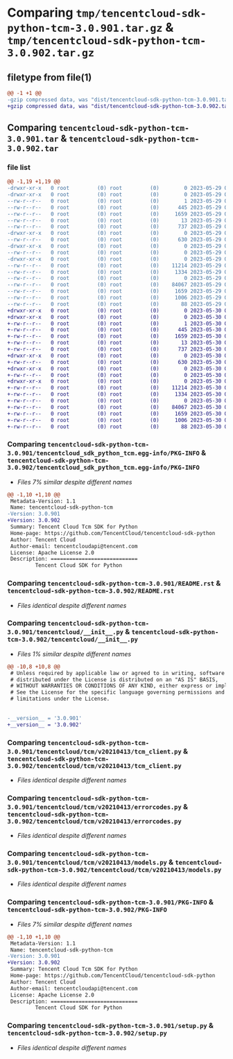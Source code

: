 # Comparing `tmp/tencentcloud-sdk-python-tcm-3.0.901.tar.gz` & `tmp/tencentcloud-sdk-python-tcm-3.0.902.tar.gz`

## filetype from file(1)

```diff
@@ -1 +1 @@
-gzip compressed data, was "dist/tencentcloud-sdk-python-tcm-3.0.901.tar", last modified: Mon May 29 02:37:31 2023, max compression
+gzip compressed data, was "dist/tencentcloud-sdk-python-tcm-3.0.902.tar", last modified: Tue May 30 00:33:15 2023, max compression
```

## Comparing `tencentcloud-sdk-python-tcm-3.0.901.tar` & `tencentcloud-sdk-python-tcm-3.0.902.tar`

### file list

```diff
@@ -1,19 +1,19 @@
-drwxr-xr-x   0 root         (0) root         (0)        0 2023-05-29 02:37:31.000000 tencentcloud-sdk-python-tcm-3.0.901/
-drwxr-xr-x   0 root         (0) root         (0)        0 2023-05-29 02:37:31.000000 tencentcloud-sdk-python-tcm-3.0.901/tencentcloud_sdk_python_tcm.egg-info/
--rw-r--r--   0 root         (0) root         (0)        1 2023-05-29 02:37:31.000000 tencentcloud-sdk-python-tcm-3.0.901/tencentcloud_sdk_python_tcm.egg-info/dependency_links.txt
--rw-r--r--   0 root         (0) root         (0)      445 2023-05-29 02:37:31.000000 tencentcloud-sdk-python-tcm-3.0.901/tencentcloud_sdk_python_tcm.egg-info/SOURCES.txt
--rw-r--r--   0 root         (0) root         (0)     1659 2023-05-29 02:37:31.000000 tencentcloud-sdk-python-tcm-3.0.901/tencentcloud_sdk_python_tcm.egg-info/PKG-INFO
--rw-r--r--   0 root         (0) root         (0)       13 2023-05-29 02:37:31.000000 tencentcloud-sdk-python-tcm-3.0.901/tencentcloud_sdk_python_tcm.egg-info/top_level.txt
--rw-r--r--   0 root         (0) root         (0)      737 2023-05-29 02:37:31.000000 tencentcloud-sdk-python-tcm-3.0.901/README.rst
-drwxr-xr-x   0 root         (0) root         (0)        0 2023-05-29 02:37:31.000000 tencentcloud-sdk-python-tcm-3.0.901/tencentcloud/
--rw-r--r--   0 root         (0) root         (0)      630 2023-05-29 02:37:31.000000 tencentcloud-sdk-python-tcm-3.0.901/tencentcloud/__init__.py
-drwxr-xr-x   0 root         (0) root         (0)        0 2023-05-29 02:37:31.000000 tencentcloud-sdk-python-tcm-3.0.901/tencentcloud/tcm/
--rw-r--r--   0 root         (0) root         (0)        0 2023-05-29 02:37:31.000000 tencentcloud-sdk-python-tcm-3.0.901/tencentcloud/tcm/__init__.py
-drwxr-xr-x   0 root         (0) root         (0)        0 2023-05-29 02:37:31.000000 tencentcloud-sdk-python-tcm-3.0.901/tencentcloud/tcm/v20210413/
--rw-r--r--   0 root         (0) root         (0)    11214 2023-05-29 02:37:31.000000 tencentcloud-sdk-python-tcm-3.0.901/tencentcloud/tcm/v20210413/tcm_client.py
--rw-r--r--   0 root         (0) root         (0)     1334 2023-05-29 02:37:31.000000 tencentcloud-sdk-python-tcm-3.0.901/tencentcloud/tcm/v20210413/errorcodes.py
--rw-r--r--   0 root         (0) root         (0)        0 2023-05-29 02:37:31.000000 tencentcloud-sdk-python-tcm-3.0.901/tencentcloud/tcm/v20210413/__init__.py
--rw-r--r--   0 root         (0) root         (0)    84067 2023-05-29 02:37:31.000000 tencentcloud-sdk-python-tcm-3.0.901/tencentcloud/tcm/v20210413/models.py
--rw-r--r--   0 root         (0) root         (0)     1659 2023-05-29 02:37:31.000000 tencentcloud-sdk-python-tcm-3.0.901/PKG-INFO
--rw-r--r--   0 root         (0) root         (0)     1006 2023-05-29 02:37:31.000000 tencentcloud-sdk-python-tcm-3.0.901/setup.py
--rw-r--r--   0 root         (0) root         (0)       88 2023-05-29 02:37:31.000000 tencentcloud-sdk-python-tcm-3.0.901/setup.cfg
+drwxr-xr-x   0 root         (0) root         (0)        0 2023-05-30 00:33:15.000000 tencentcloud-sdk-python-tcm-3.0.902/
+drwxr-xr-x   0 root         (0) root         (0)        0 2023-05-30 00:33:15.000000 tencentcloud-sdk-python-tcm-3.0.902/tencentcloud_sdk_python_tcm.egg-info/
+-rw-r--r--   0 root         (0) root         (0)        1 2023-05-30 00:33:15.000000 tencentcloud-sdk-python-tcm-3.0.902/tencentcloud_sdk_python_tcm.egg-info/dependency_links.txt
+-rw-r--r--   0 root         (0) root         (0)      445 2023-05-30 00:33:15.000000 tencentcloud-sdk-python-tcm-3.0.902/tencentcloud_sdk_python_tcm.egg-info/SOURCES.txt
+-rw-r--r--   0 root         (0) root         (0)     1659 2023-05-30 00:33:15.000000 tencentcloud-sdk-python-tcm-3.0.902/tencentcloud_sdk_python_tcm.egg-info/PKG-INFO
+-rw-r--r--   0 root         (0) root         (0)       13 2023-05-30 00:33:15.000000 tencentcloud-sdk-python-tcm-3.0.902/tencentcloud_sdk_python_tcm.egg-info/top_level.txt
+-rw-r--r--   0 root         (0) root         (0)      737 2023-05-30 00:33:15.000000 tencentcloud-sdk-python-tcm-3.0.902/README.rst
+drwxr-xr-x   0 root         (0) root         (0)        0 2023-05-30 00:33:15.000000 tencentcloud-sdk-python-tcm-3.0.902/tencentcloud/
+-rw-r--r--   0 root         (0) root         (0)      630 2023-05-30 00:33:15.000000 tencentcloud-sdk-python-tcm-3.0.902/tencentcloud/__init__.py
+drwxr-xr-x   0 root         (0) root         (0)        0 2023-05-30 00:33:15.000000 tencentcloud-sdk-python-tcm-3.0.902/tencentcloud/tcm/
+-rw-r--r--   0 root         (0) root         (0)        0 2023-05-30 00:33:15.000000 tencentcloud-sdk-python-tcm-3.0.902/tencentcloud/tcm/__init__.py
+drwxr-xr-x   0 root         (0) root         (0)        0 2023-05-30 00:33:15.000000 tencentcloud-sdk-python-tcm-3.0.902/tencentcloud/tcm/v20210413/
+-rw-r--r--   0 root         (0) root         (0)    11214 2023-05-30 00:33:15.000000 tencentcloud-sdk-python-tcm-3.0.902/tencentcloud/tcm/v20210413/tcm_client.py
+-rw-r--r--   0 root         (0) root         (0)     1334 2023-05-30 00:33:15.000000 tencentcloud-sdk-python-tcm-3.0.902/tencentcloud/tcm/v20210413/errorcodes.py
+-rw-r--r--   0 root         (0) root         (0)        0 2023-05-30 00:33:15.000000 tencentcloud-sdk-python-tcm-3.0.902/tencentcloud/tcm/v20210413/__init__.py
+-rw-r--r--   0 root         (0) root         (0)    84067 2023-05-30 00:33:15.000000 tencentcloud-sdk-python-tcm-3.0.902/tencentcloud/tcm/v20210413/models.py
+-rw-r--r--   0 root         (0) root         (0)     1659 2023-05-30 00:33:15.000000 tencentcloud-sdk-python-tcm-3.0.902/PKG-INFO
+-rw-r--r--   0 root         (0) root         (0)     1006 2023-05-30 00:33:15.000000 tencentcloud-sdk-python-tcm-3.0.902/setup.py
+-rw-r--r--   0 root         (0) root         (0)       88 2023-05-30 00:33:15.000000 tencentcloud-sdk-python-tcm-3.0.902/setup.cfg
```

### Comparing `tencentcloud-sdk-python-tcm-3.0.901/tencentcloud_sdk_python_tcm.egg-info/PKG-INFO` & `tencentcloud-sdk-python-tcm-3.0.902/tencentcloud_sdk_python_tcm.egg-info/PKG-INFO`

 * *Files 7% similar despite different names*

```diff
@@ -1,10 +1,10 @@
 Metadata-Version: 1.1
 Name: tencentcloud-sdk-python-tcm
-Version: 3.0.901
+Version: 3.0.902
 Summary: Tencent Cloud Tcm SDK for Python
 Home-page: https://github.com/TencentCloud/tencentcloud-sdk-python
 Author: Tencent Cloud
 Author-email: tencentcloudapi@tencent.com
 License: Apache License 2.0
 Description: ============================
         Tencent Cloud SDK for Python
```

### Comparing `tencentcloud-sdk-python-tcm-3.0.901/README.rst` & `tencentcloud-sdk-python-tcm-3.0.902/README.rst`

 * *Files identical despite different names*

### Comparing `tencentcloud-sdk-python-tcm-3.0.901/tencentcloud/__init__.py` & `tencentcloud-sdk-python-tcm-3.0.902/tencentcloud/__init__.py`

 * *Files 1% similar despite different names*

```diff
@@ -10,8 +10,8 @@
 # Unless required by applicable law or agreed to in writing, software
 # distributed under the License is distributed on an "AS IS" BASIS,
 # WITHOUT WARRANTIES OR CONDITIONS OF ANY KIND, either express or implied.
 # See the License for the specific language governing permissions and
 # limitations under the License.
 
 
-__version__ = '3.0.901'
+__version__ = '3.0.902'
```

### Comparing `tencentcloud-sdk-python-tcm-3.0.901/tencentcloud/tcm/v20210413/tcm_client.py` & `tencentcloud-sdk-python-tcm-3.0.902/tencentcloud/tcm/v20210413/tcm_client.py`

 * *Files identical despite different names*

### Comparing `tencentcloud-sdk-python-tcm-3.0.901/tencentcloud/tcm/v20210413/errorcodes.py` & `tencentcloud-sdk-python-tcm-3.0.902/tencentcloud/tcm/v20210413/errorcodes.py`

 * *Files identical despite different names*

### Comparing `tencentcloud-sdk-python-tcm-3.0.901/tencentcloud/tcm/v20210413/models.py` & `tencentcloud-sdk-python-tcm-3.0.902/tencentcloud/tcm/v20210413/models.py`

 * *Files identical despite different names*

### Comparing `tencentcloud-sdk-python-tcm-3.0.901/PKG-INFO` & `tencentcloud-sdk-python-tcm-3.0.902/PKG-INFO`

 * *Files 7% similar despite different names*

```diff
@@ -1,10 +1,10 @@
 Metadata-Version: 1.1
 Name: tencentcloud-sdk-python-tcm
-Version: 3.0.901
+Version: 3.0.902
 Summary: Tencent Cloud Tcm SDK for Python
 Home-page: https://github.com/TencentCloud/tencentcloud-sdk-python
 Author: Tencent Cloud
 Author-email: tencentcloudapi@tencent.com
 License: Apache License 2.0
 Description: ============================
         Tencent Cloud SDK for Python
```

### Comparing `tencentcloud-sdk-python-tcm-3.0.901/setup.py` & `tencentcloud-sdk-python-tcm-3.0.902/setup.py`

 * *Files identical despite different names*

